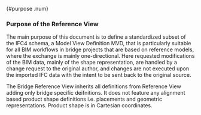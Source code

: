 ﻿{#purpose .num}
### Purpose of the Reference View
The main purpose of this document is to define a standardized subset of the IFC4 schema, a Model View Definition MVD, that is particularly suitable for all BIM workflows in bridge projects that are based on reference models, where the exchange is mainly one-directional. Here requested modifications of the BIM data, mainly of the shape representation, are handled by a change request to the original author, and changes are not executed upon the imported IFC data with the intent to be sent back to the original source.

The Bridge Reference View inherits all definitions from Reference View adding only bridge specific deifnitions. It does not feature any alignment based product shape definitions i.e. placements and geometric representations. Product shape is in Cartesian coordinates.
